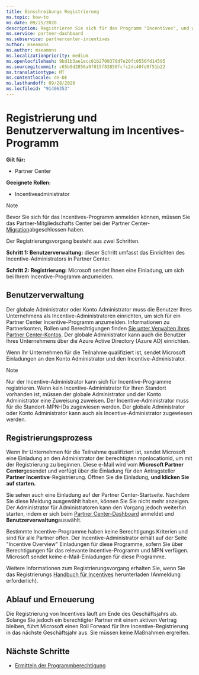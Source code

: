 ```yaml
---
title: Einschreibungs Registrierung
ms.topic: how-to
ms.date: 09/25/2020
description: Registrieren Sie sich für das Programm "Incentives", und weisen Sie die erforderlichen Rollen für die Benutzerverwaltung zu.
ms.service: partner-dashboard
ms.subservice: partnercenter-incentives
author: mseamons
ms.author: mseamons
ms.localizationpriority: medium
ms.openlocfilehash: 9bd1b3ae1ecc01b2709370d7e20fc0556fd14595
ms.sourcegitcommit: c65b9d2856a9f015f83850fcfc2dc40fd0f51b22
ms.translationtype: MT
ms.contentlocale: de-DE
ms.lasthandoff: 09/28/2020
ms.locfileid: "91406353"
---
```

# <a name="enrollment-and-user-management-in-the-incentives-program"></a>Registrierung und Benutzerverwaltung im Incentives-Programm

**Gilt für:**

- Partner Center

**Geeignete Rollen:**

- Incentiveadministrator

>[!NOTE]
>Bevor Sie sich für das Incentives-Programm anmelden können, müssen Sie das Partner-Mitgliedschafts Center bei der Partner Center- [Migration](prepare-pmc-pc-migration.md)abgeschlossen haben.

Der Registrierungsvorgang besteht aus zwei Schritten.

**Schritt 1: Benutzerverwaltung:** dieser Schritt umfasst das Einrichten des Incentive-Administrators in Partner Center.

**Schritt 2: Registrierung:** Microsoft sendet Ihnen eine Einladung, um sich bei Ihrem Incentive-Programm anzumelden.

## <a name="user-management"></a>Benutzerverwaltung

Der globale Administrator oder Konto Administrator muss die Benutzer Ihres Unternehmens als Incentive-Administratoren einrichten, um sich für ein Partner Center Incentive-Programm anzumelden. Informationen zu Partnerkonten, Rollen und Berechtigungen finden [Sie unter Verwalten Ihres Partner Center-Kontos](partner-center-account-setup.md). Der globale Administrator kann auch die Benutzer Ihres Unternehmens über die Azure Active Directory (Azure AD) einrichten.

Wenn Ihr Unternehmen für die Teilnahme qualifiziert ist, sendet Microsoft Einladungen an den Konto Administrator und den Incentive-Administrator.

>[!NOTE]
>Nur der Incentive-Administrator kann sich für Incentive-Programme registrieren. Wenn kein Incentive-Administrator für Ihren Standort vorhanden ist, müssen der globale Administrator und der Konto Administrator eine Zuweisung zuweisen. Der Incentive-Administrator muss für die Standort-MPN-IDs zugewiesen werden. Der globale Administrator oder Konto Administrator kann auch als Incentive-Administrator zugewiesen werden.

## <a name="enrollment-process"></a>Registrierungsprozess

Wenn Ihr Unternehmen für die Teilnahme qualifiziert ist, sendet Microsoft eine Einladung an den Administrator der berechtigten mpnlocationid, um mit der Registrierung zu beginnen. Diese e-Mail wird vom **Microsoft Partner Center**gesendet und verfügt über die Einladung für den Antragsteller **Partner Incentive**-Registrierung. Öffnen Sie die Einladung, **und klicken Sie auf starten.**

Sie sehen auch eine Einladung auf der Partner Center-Startseite. Nachdem Sie diese Meldung ausgewählt haben, können Sie Sie nicht mehr anzeigen. Der Administrator für Administratoren kann den Vorgang jedoch weiterhin starten, indem er sich beim [Partner Center-Dashboard](https://partner.microsoft.com/dashboard/) anmeldet und **Benutzerverwaltung**auswählt.

Bestimmte Incentive-Programme haben keine Berechtigungs Kriterien und sind für alle Partner offen. Der Incentive-Administrator erhält auf der Seite "Incentive Overview" Einladungen für diese Programme, sofern Sie über Berechtigungen für das relevante Incentive-Programm und MPN verfügen. Microsoft sendet keine e-Mail-Einladungen für diese Programme.

Weitere Informationen zum Registrierungsvorgang erhalten Sie, wenn Sie das Registrierungs [Handbuch für Incentives](https://partner.microsoft.com/resources/detail/partner-center-incentives-enrollment-pdf) herunterladen (Anmeldung erforderlich).

## <a name="expiration-and-renewal"></a>Ablauf und Erneuerung

Die Registrierung von Incentives läuft am Ende des Geschäftsjahrs ab. Solange Sie jedoch ein berechtigter Partner mit einem aktiven Vertrag bleiben, führt Microsoft einen Roll Forward für Ihre Incentive-Registrierung in das nächste Geschäftsjahr aus. Sie müssen keine Maßnahmen ergreifen.

## <a name="next-steps"></a>Nächste Schritte

- [Ermitteln der Programmberechtigung](incentives-determined-your-program-eligibility.md)
